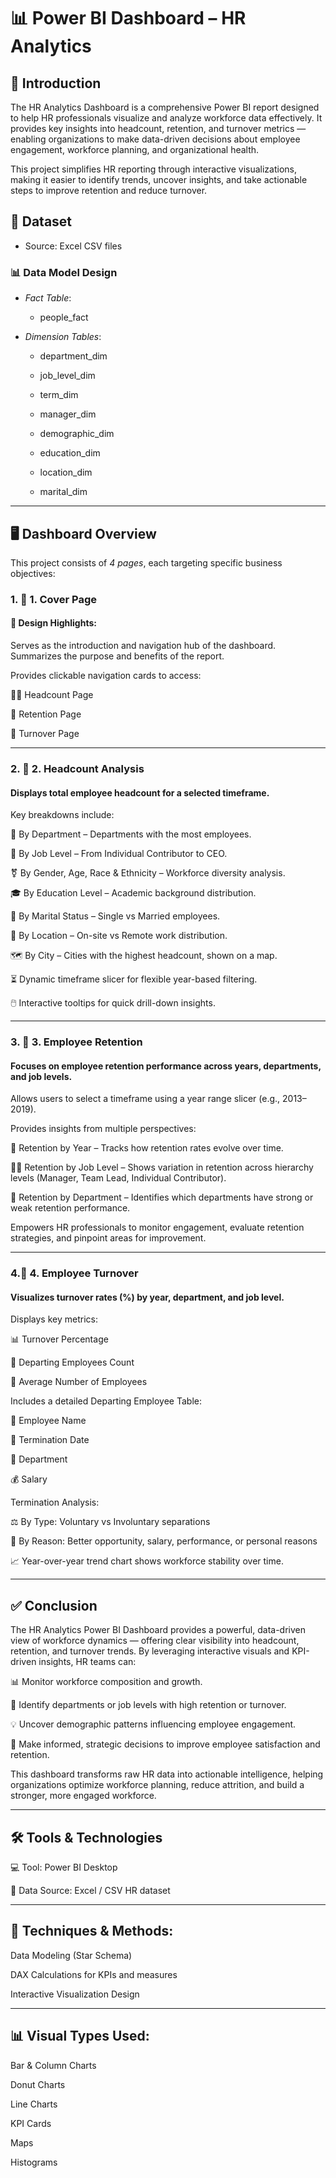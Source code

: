 # 📊 Power BI Dashboard – HR Analytics 

## 🏢 Introduction

The HR Analytics Dashboard is a comprehensive Power BI report designed to help HR professionals visualize and analyze workforce data effectively.
It provides key insights into headcount, retention, and turnover metrics — enabling organizations to make data-driven decisions about employee engagement, workforce planning, and organizational health.

This project simplifies HR reporting through interactive visualizations, making it easier to identify trends, uncover insights, and take actionable steps to improve retention and reduce turnover.

## 📁 Dataset

- Source:  Excel CSV files

### 📊 Data Model Design

- *Fact Table*:
  - people_fact
    
- *Dimension Tables*:
  
  - department_dim

  - job_level_dim

  - term_dim

  - manager_dim

  - demographic_dim

  - education_dim

  - location_dim

  - marital_dim
  

---

## 🖥️ Dashboard Overview

This project consists of *4 pages*, each targeting specific business objectives:


### 1. 📌 1. Cover Page

#### 🔧 Design Highlights:
Serves as the introduction and navigation hub of the dashboard.
Summarizes the purpose and benefits of the report.

Provides clickable navigation cards to access:

🧍‍♂️ Headcount Page

🔁 Retention Page

🔻 Turnover Page

---

### 2. 👥 2. Headcount Analysis

#### Displays total employee headcount for a selected timeframe.

Key breakdowns include:

🏢 By Department – Departments with the most employees.

🧱 By Job Level – From Individual Contributor to CEO.

⚧ By Gender, Age, Race & Ethnicity – Workforce diversity analysis.

🎓 By Education Level – Academic background distribution.

💍 By Marital Status – Single vs Married employees.

📍 By Location – On-site vs Remote work distribution.

🗺️ By City – Cities with the highest headcount, shown on a map.

⏳ Dynamic timeframe slicer for flexible year-based filtering.

🖱️ Interactive tooltips for quick drill-down insights.

---

### 3. 🔁 3. Employee Retention

#### Focuses on employee retention performance across years, departments, and job levels.

Allows users to select a timeframe using a year range slicer (e.g., 2013–2019).

Provides insights from multiple perspectives:

📅 Retention by Year – Tracks how retention rates evolve over time.

🧑‍💼 Retention by Job Level – Shows variation in retention across hierarchy levels (Manager, Team Lead, Individual Contributor).

🏢 Retention by Department – Identifies which departments have strong or weak retention performance.

Empowers HR professionals to monitor engagement, evaluate retention strategies, and pinpoint areas for improvement.

---

### 4.🔻 4. Employee Turnover

#### Visualizes turnover rates (%) by year, department, and job level.

Displays key metrics:

📊 Turnover Percentage

🧮 Departing Employees Count

👥 Average Number of Employees

Includes a detailed Departing Employee Table:

🧾 Employee Name

📅 Termination Date

🏢 Department

💰 Salary

Termination Analysis:

⚖️ By Type: Voluntary vs Involuntary separations

💼 By Reason: Better opportunity, salary, performance, or personal reasons

📈 Year-over-year trend chart shows workforce stability over time.

---

## ✅ Conclusion

The HR Analytics Power BI Dashboard provides a powerful, data-driven view of workforce dynamics — offering clear visibility into headcount, retention, and turnover trends.
By leveraging interactive visuals and KPI-driven insights, HR teams can:

📊 Monitor workforce composition and growth.

🔁 Identify departments or job levels with high retention or turnover.

💡 Uncover demographic patterns influencing employee engagement.

🧭 Make informed, strategic decisions to improve employee satisfaction and retention.

This dashboard transforms raw HR data into actionable intelligence, helping organizations optimize workforce planning, reduce attrition, and build a stronger, more engaged workforce.

---

## 🛠️ Tools & Technologies


💻 Tool: Power BI Desktop

📂 Data Source: Excel / CSV HR dataset

---
## 🧮 Techniques & Methods:

Data Modeling (Star Schema)

DAX Calculations for KPIs and measures

Interactive Visualization Design

---
## 📊 Visual Types Used:

Bar & Column Charts

Donut Charts

Line Charts

KPI Cards

Maps

Histograms









































